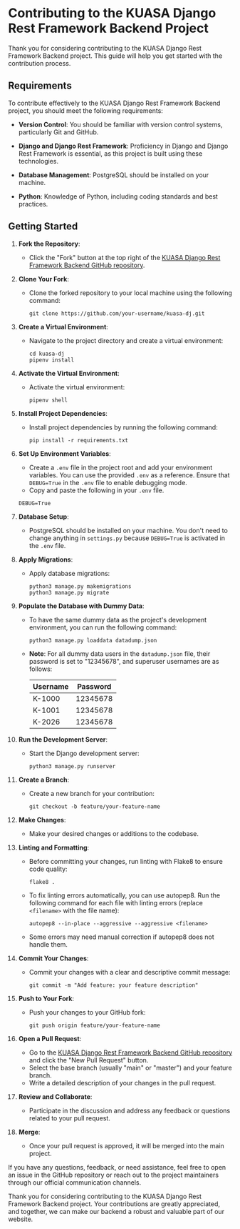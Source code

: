 # Contributing to the KUASA Django Rest Framework Backend Project

Thank you for considering contributing to the KUASA Django Rest Framework Backend project. This guide will help you get started with the contribution process.

## Requirements

To contribute effectively to the KUASA Django Rest Framework Backend project, you should meet the following requirements:

- **Version Control**: You should be familiar with version control systems, particularly Git and GitHub.

- **Django and Django Rest Framework**: Proficiency in Django and Django Rest Framework is essential, as this project is built using these technologies.

- **Database Management**: PostgreSQL should be installed on your machine.

- **Python**: Knowledge of Python, including coding standards and best practices.

## Getting Started

1. **Fork the Repository**:
   - Click the "Fork" button at the top right of the [KUASA Django Rest Framework Backend GitHub repository](https://github.com/kuasakenya/kuasa-dj).

2. **Clone Your Fork**:
   - Clone the forked repository to your local machine using the following command:
     ```
     git clone https://github.com/your-username/kuasa-dj.git
     ```

3. **Create a Virtual Environment**:
   - Navigate to the project directory and create a virtual environment:
     ```
     cd kuasa-dj
     pipenv install
     ```

4. **Activate the Virtual Environment**:
   - Activate the virtual environment:
     ```
     pipenv shell
     ```

5. **Install Project Dependencies**:
   - Install project dependencies by running the following command:
     ```
     pip install -r requirements.txt
     ```

6. **Set Up Environment Variables**:
   - Create a `.env` file in the project root and add your environment variables. You can use the provided `.env` as a reference. Ensure that `DEBUG=True` in the `.env` file to enable debugging mode.
   - Copy and paste the following in your `.env` file.
    ```
    DEBUG=True
    ```

7. **Database Setup**:
   - PostgreSQL should be installed on your machine. You don't need to change anything in `settings.py` because `DEBUG=True` is activated in the `.env` file.

8. **Apply Migrations**:
   - Apply database migrations:
     ```
     python3 manage.py makemigrations
     python3 manage.py migrate
     ```

9. **Populate the Database with Dummy Data**:
   - To have the same dummy data as the project's development environment, you can run the following command:
     ```
     python3 manage.py loaddata datadump.json
     ```

   - **Note**: For all dummy data users in the `datadump.json` file, their password is set to "12345678", and superuser usernames are as follows:

     | Username  | Password    |
     |-----------|-------------|
     | K-1000    | 12345678    |
     | K-1001    | 12345678    |
     | K-2026    | 12345678    |

10. **Run the Development Server**:
    - Start the Django development server:
      ```
      python3 manage.py runserver
      ```

11. **Create a Branch**:
    - Create a new branch for your contribution:
      ```
      git checkout -b feature/your-feature-name
      ```

12. **Make Changes**:
    - Make your desired changes or additions to the codebase.

13. **Linting and Formatting**:
    - Before committing your changes, run linting with Flake8 to ensure code quality:
      ```
      flake8 .
      ```

    - To fix linting errors automatically, you can use autopep8. Run the following command for each file with linting errors (replace `<filename>` with the file name):
      ```
      autopep8 --in-place --aggressive --aggressive <filename>
      ```

    - Some errors may need manual correction if autopep8 does not handle them.

14. **Commit Your Changes**:
    - Commit your changes with a clear and descriptive commit message:
      ```
      git commit -m "Add feature: your feature description"
      ```

15. **Push to Your Fork**:
    - Push your changes to your GitHub fork:
      ```
      git push origin feature/your-feature-name
      ```

16. **Open a Pull Request**:
    - Go to the [KUASA Django Rest Framework Backend GitHub repository](https://github.com/kuasakenya/kuasa-dj) and click the "New Pull Request" button.
    - Select the base branch (usually "main" or "master") and your feature branch.
    - Write a detailed description of your changes in the pull request.

17. **Review and Collaborate**:
    - Participate in the discussion and address any feedback or questions related to your pull request.

18. **Merge**:
    - Once your pull request is approved, it will be merged into the main project.

If you have any questions, feedback, or need assistance, feel free to open an issue in the GitHub repository or reach out to the project maintainers through our official communication channels.

Thank you for considering contributing to the KUASA Django Rest Framework Backend project. Your contributions are greatly appreciated, and together, we can make our backend a robust and valuable part of our website.
